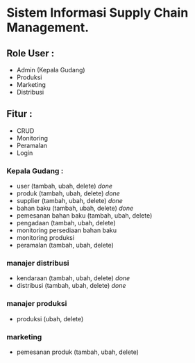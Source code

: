 # Sistem Informasi Supply Chain Management.

## Role User :
- Admin (Kepala Gudang)
- Produksi
- Marketing
- Distribusi

## Fitur :
- CRUD
- Monitoring
- Peramalan
- Login

### Kepala Gudang :
- user (tambah, ubah, delete) *done*
- produk (tambah, ubah, delete) *done*
- supplier (tambah, ubah, delete) *done*
- bahan baku (tambah, ubah, delete) *done*
- pemesanan bahan baku (tambah, ubah, delete)
- pengadaan (tambah, ubah, delete)
- monitoring persediaan bahan baku
- monitoring produksi
- peramalan (tambah, ubah, delete)

### manajer distribusi
- kendaraan (tambah, ubah, delete) *done*
- distribusi (tambah, ubah, delete) *done*

### manajer produksi
- produksi (ubah, delete) 

### marketing
- pemesanan produk (tambah, ubah, delete)


